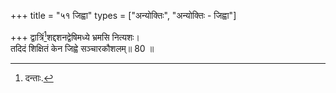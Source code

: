 +++
title = "५१ जिह्वा"
types = ["अन्योक्तिः", "अन्योक्तिः - जिह्वा"]

+++
द्वात्रिं[^1]शद्दशनद्वेषिमध्ये भ्रमसि नित्यशः।  
तदिदं शिक्षितं केन जिह्वे सञ्चारकौशलम्॥ 80 ॥  
  
[^1]: दन्ताः.
